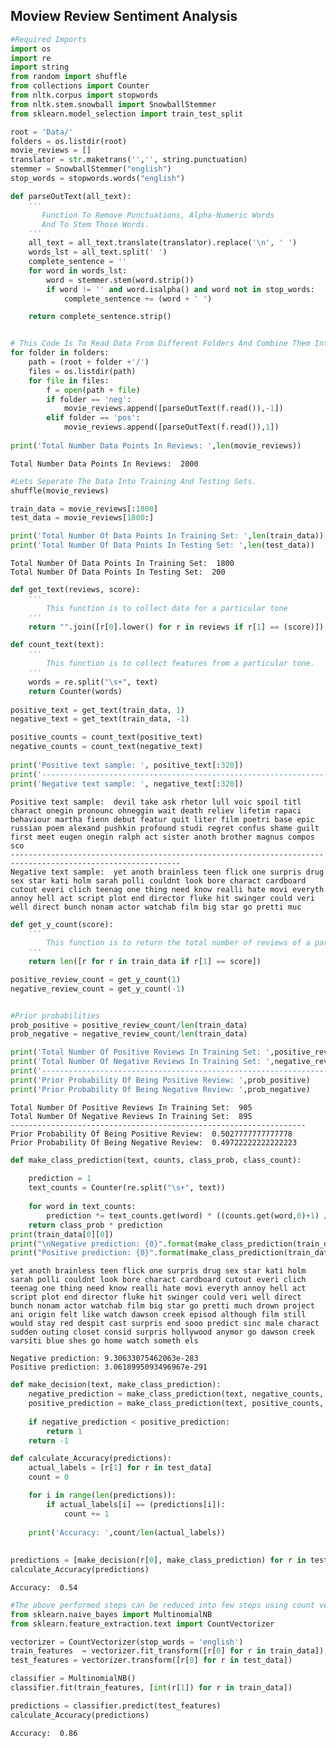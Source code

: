 
## Moview Review Sentiment Analysis


```python
#Required Imports
import os
import re
import string
from random import shuffle
from collections import Counter
from nltk.corpus import stopwords
from nltk.stem.snowball import SnowballStemmer
from sklearn.model_selection import train_test_split
```


```python
root = 'Data/'
folders = os.listdir(root)
movie_reviews = []
translator = str.maketrans('','', string.punctuation)
stemmer = SnowballStemmer("english")
stop_words = stopwords.words("english")

def parseOutText(all_text):
    '''
       Function To Remove Punctuations, Alpha-Numeric Words 
       And To Stem Those Words. 
    '''
    all_text = all_text.translate(translator).replace('\n', ' ')
    words_lst = all_text.split(' ')
    complete_sentence = ''
    for word in words_lst:
        word = stemmer.stem(word.strip())
        if word != '' and word.isalpha() and word not in stop_words:
            complete_sentence += (word + ' ')

    return complete_sentence.strip()


# This Code Is To Read Data From Different Folders And Combine Them Into A Single Array
for folder in folders:
    path = (root + folder +'/')
    files = os.listdir(path)
    for file in files:
        f = open(path + file)
        if folder == 'neg':
            movie_reviews.append([parseOutText(f.read()),-1])
        elif folder == 'pos':
            movie_reviews.append([parseOutText(f.read()),1])     
            
print('Total Number Data Points In Reviews: ',len(movie_reviews))            
```

    Total Number Data Points In Reviews:  2000
    


```python
#Lets Seperate The Data Into Training And Testing Sets.
shuffle(movie_reviews)

train_data = movie_reviews[:1800]
test_data = movie_reviews[1800:]

print('Total Number Of Data Points In Training Set: ',len(train_data))
print('Total Number Of Data Points In Testing Set: ',len(test_data))
```

    Total Number Of Data Points In Training Set:  1800
    Total Number Of Data Points In Testing Set:  200
    


```python
def get_text(reviews, score):
    '''
        This function is to collect data for a particular tone
    '''
    return "".join([r[0].lower() for r in reviews if r[1] == (score)])

def count_text(text):
    '''
        This function is to collect features from a particular tone.
    '''
    words = re.split("\s+", text)
    return Counter(words)
    
positive_text = get_text(train_data, 1)
negative_text = get_text(train_data, -1)

positive_counts = count_text(positive_text)
negative_counts = count_text(negative_text)
    
print('Positive text sample: ', positive_text[:320])
print('------------------------------------------------------------------------------------------------------------')
print('Negative text sample: ', negative_text[:320]) 
```

    Positive text sample:  devil take ask rhetor lull voic spoil titl charact onegin pronounc ohneggin wait death reliev lifetim rapaci behaviour martha fienn debut featur quit liter film poetri base epic russian poem alexand pushkin profound studi regret confus shame guilt first meet eugen onegin ralph act sister anoth brother magnus compos sco
    ------------------------------------------------------------------------------------------------------------
    Negative text sample:  yet anoth brainless teen flick one surpris drug sex star kati holm sarah polli couldnt look bore charact cardboard cutout everi clich teenag one thing need know realli hate movi everyth annoy hell act script plot end director fluke hit swinger could veri well direct bunch nonam actor watchab film big star go pretti muc
    


```python
def get_y_count(score):
    '''
        This function is to return the total number of reviews of a particular tone 
    '''
    return len([r for r in train_data if r[1] == score])

positive_review_count = get_y_count(1)
negative_review_count = get_y_count(-1)


#Prior probabilities
prob_positive = positive_review_count/len(train_data)
prob_negative = negative_review_count/len(train_data)

print('Total Number Of Positive Reviews In Training Set: ',positive_review_count)
print('Total Number Of Negative Reviews In Training Set: ',negative_review_count)
print('------------------------------------------------------------------')
print('Prior Probability Of Being Positive Review: ',prob_positive)
print('Prior Probability Of Being Negative Review: ',prob_negative)
```

    Total Number Of Positive Reviews In Training Set:  905
    Total Number Of Negative Reviews In Training Set:  895
    ------------------------------------------------------------------
    Prior Probability Of Being Positive Review:  0.5027777777777778
    Prior Probability Of Being Negative Review:  0.49722222222222223
    


```python
def make_class_prediction(text, counts, class_prob, class_count):
    
    prediction = 1
    text_counts = Counter(re.split("\s+", text))
    
    for word in text_counts:
        prediction *= text_counts.get(word) * ((counts.get(word,0)+1) / (sum(counts.values()) + class_count))
    return class_prob * prediction
print(train_data[0][0])
print("\nNegative prediction: {0}".format(make_class_prediction(train_data[0][0], negative_counts, prob_negative, negative_review_count)))
print("Positive prediction: {0}".format(make_class_prediction(train_data[0][0], positive_counts, prob_positive, positive_review_count)))    
```

    yet anoth brainless teen flick one surpris drug sex star kati holm sarah polli couldnt look bore charact cardboard cutout everi clich teenag one thing need know realli hate movi everyth annoy hell act script plot end director fluke hit swinger could veri well direct bunch nonam actor watchab film big star go pretti much drown project ani origin felt like watch dawson creek episod although film still would stay red despit cast surpris end sooo predict sinc male charact sudden outing closet consid surpris hollywood anymor go dawson creek varsiti blue shes go home watch someth els
    
    Negative prediction: 9.30633075462063e-283
    Positive prediction: 3.0618995093496967e-291
    


```python
def make_decision(text, make_class_prediction):
    negative_prediction = make_class_prediction(text, negative_counts, prob_negative, negative_review_count)
    positive_prediction = make_class_prediction(text, positive_counts, prob_positive, positive_review_count)    
    
    if negative_prediction < positive_prediction:
        return 1
    return -1

def calculate_Accuracy(predictions):
    actual_labels = [r[1] for r in test_data]
    count = 0

    for i in range(len(predictions)):
        if actual_labels[i] == (predictions[i]):
            count += 1
        
    print('Accuracy: ',count/len(actual_labels))
    
    
predictions = [make_decision(r[0], make_class_prediction) for r in test_data]
calculate_Accuracy(predictions)
```

    Accuracy:  0.54
    


```python
#The above performed steps can be reduced into few steps using count vectorizer and multinomial naive bayes.
from sklearn.naive_bayes import MultinomialNB
from sklearn.feature_extraction.text import CountVectorizer

vectorizer = CountVectorizer(stop_words = 'english')
train_features  = vectorizer.fit_transform([r[0] for r in train_data])
test_features = vectorizer.transform([r[0] for r in test_data])

classifier = MultinomialNB()
classifier.fit(train_features, [int(r[1]) for r in train_data])

predictions = classifier.predict(test_features)
calculate_Accuracy(predictions)

```

    Accuracy:  0.86
    
